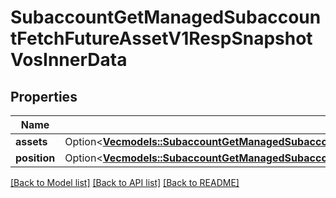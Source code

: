 # SubaccountGetManagedSubaccountFetchFutureAssetV1RespSnapshotVosInnerData

## Properties

Name | Type | Description | Notes
------------ | ------------- | ------------- | -------------
**assets** | Option<[**Vec<models::SubaccountGetManagedSubaccountFetchFutureAssetV1RespSnapshotVosInnerDataAssetsInner>**](SubaccountGetManagedSubaccountFetchFutureAssetV1Resp_snapshotVos_inner_data_assets_inner.md)> |  | [optional]
**position** | Option<[**Vec<models::SubaccountGetManagedSubaccountFetchFutureAssetV1RespSnapshotVosInnerDataPositionInner>**](SubaccountGetManagedSubaccountFetchFutureAssetV1Resp_snapshotVos_inner_data_position_inner.md)> |  | [optional]

[[Back to Model list]](../README.md#documentation-for-models) [[Back to API list]](../README.md#documentation-for-api-endpoints) [[Back to README]](../README.md)


